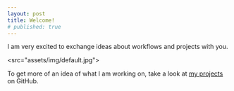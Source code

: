 ```yaml
---
layout: post
title: Welcome!
# published: true
---
```


I am very excited to exchange ideas about workflows and projects with you.

<src="assets/img/default.jpg">

To get more of an idea of what I am working on, take a look at [my projects](https://github.com/nickmccarty) on GitHub.
